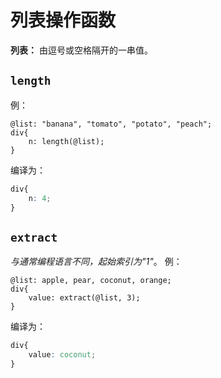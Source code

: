 # 列表操作函数

**列表：** 由逗号或空格隔开的一串值。

## `length`

例：

```less
@list: "banana", "tomato", "potato", "peach";
div{
	n: length(@list);
}
```

编译为：

```css
div{
	n: 4;
}
```

## `extract`

_与通常编程语言不同，起始索引为"1"_。
例：

```less
@list: apple, pear, coconut, orange;
div{
	value: extract(@list, 3);
}
```

编译为：

```css
div{
	value: coconut;
}
```
